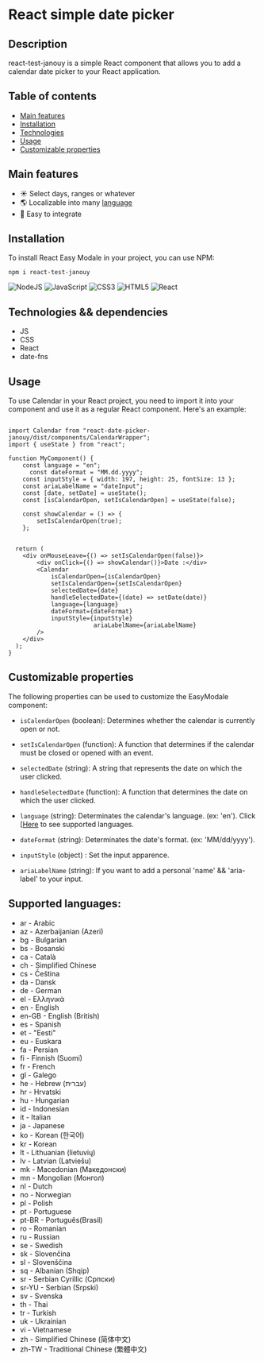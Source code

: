 # React simple date picker

## Description

react-test-janouy is a simple React component that allows you to add a calendar date picker to your React application.

## Table of contents

-   [Main features](#main-features)
-   [Installation](#installation)
-   [Technologies](#technologies-&&-dependencies)
-   [Usage](#usage)
-   [Customizable properties](#customizable-properties)

## Main features

-   ☀️ Select days, ranges or whatever
-   🌎 Localizable into many [language](#supported-languages)
-   📄 Easy to integrate

## Installation

To install React Easy Modale in your project, you can use NPM:

```
npm i react-test-janouy

```

![NodeJS](https://img.shields.io/badge/node.js-v16.19.1-6DA55F?style=for-the-badge&logo=node.js&logoColor=white)
![JavaScript](https://img.shields.io/badge/javascript-%23323330.svg?style=for-the-badge&logo=javascript&logoColor=%23F7DF1E)
![CSS3](https://img.shields.io/badge/css3-%231572B6.svg?style=for-the-badge&logo=css3&logoColor=white)
![HTML5](https://img.shields.io/badge/html5-%23E34F26.svg?style=for-the-badge&logo=html5&logoColor=white)
![React](https://img.shields.io/badge/react-v18.2.0-61dafb?style=for-the-badge&logo=react&logoColor=%2361DAFB)

## Technologies && dependencies

-   JS
-   CSS
-   React
-   date-fns

## Usage

To use Calendar in your React project, you need to import it into your component and use it as a regular React component. Here's an example:

```

import Calendar from "react-date-picker-janouy/dist/components/CalendarWrapper";
import { useState } from "react";

function MyComponent() {
    const language = "en";
	  const dateFormat = "MM.dd.yyyy";
    const inputStyle = { width: 197, height: 25, fontSize: 13 };
    const ariaLabelName = "dateInput";
    const [date, setDate] = useState();
    const [isCalendarOpen, setIsCalendarOpen] = useState(false);

    const showCalendar = () => {
        setIsCalendarOpen(true);
    };


  return (
    <div onMouseLeave={() => setIsCalendarOpen(false)}>
        <div onClick={() => showCalendar()}>Date :</div>
        <Calendar
            isCalendarOpen={isCalendarOpen}
            setIsCalendarOpen={setIsCalendarOpen}
            selectedDate={date}
            handleSelectedDate={(date) => setDate(date)}
            language={language}
            dateFormat={dateFormat}
            inputStyle={inputStyle}
						ariaLabelName={ariaLabelName}
        />
	</div>
  );
}

```

## Customizable properties

The following properties can be used to customize the EasyModale component:

-   `isCalendarOpen` (boolean): Determines whether the calendar is currently open or not.

-   `setIsCalendarOpen` (function): A function that determines if the calendar must be closed or opened with an event.

-   `selectedDate` (string): A string that represents the date on which the user clicked.

-   `handleSelectedDate` (function): A function that determines the date on which the user clicked.

-   `language` (string): Determinates the calendar's language. (ex: 'en'). Click [[Here](#supported-languages) to see supported languages.

-   `dateFormat` (string): Determinates the date's format. (ex: 'MM/dd/yyyy').

-   `inputStyle` (object) : Set the input apparence.

-   `ariaLabelName` (string): If you want to add a personal 'name' && 'aria-label' to your input.

## Supported languages:

-   ar - Arabic
-   az - Azerbaijanian (Azeri)
-   bg - Bulgarian
-   bs - Bosanski
-   ca - Català
-   ch - Simplified Chinese
-   cs - Čeština
-   da - Dansk
-   de - German
-   el - Ελληνικά
-   en - English
-   en-GB - English (British)
-   es - Spanish
-   et - "Eesti"
-   eu - Euskara
-   fa - Persian
-   fi - Finnish (Suomi)
-   fr - French
-   gl - Galego
-   he - Hebrew (עברית)
-   hr - Hrvatski
-   hu - Hungarian
-   id - Indonesian
-   it - Italian
-   ja - Japanese
-   ko - Korean (한국어)
-   kr - Korean
-   lt - Lithuanian (lietuvių)
-   lv - Latvian (Latviešu)
-   mk - Macedonian (Македонски)
-   mn - Mongolian (Монгол)
-   nl - Dutch
-   no - Norwegian
-   pl - Polish
-   pt - Portuguese
-   pt-BR - Português(Brasil)
-   ro - Romanian
-   ru - Russian
-   se - Swedish
-   sk - Slovenčina
-   sl - Slovenščina
-   sq - Albanian (Shqip)
-   sr - Serbian Cyrillic (Српски)
-   sr-YU - Serbian (Srpski)
-   sv - Svenska
-   th - Thai
-   tr - Turkish
-   uk - Ukrainian
-   vi - Vietnamese
-   zh - Simplified Chinese (简体中文)
-   zh-TW - Traditional Chinese (繁體中文)
